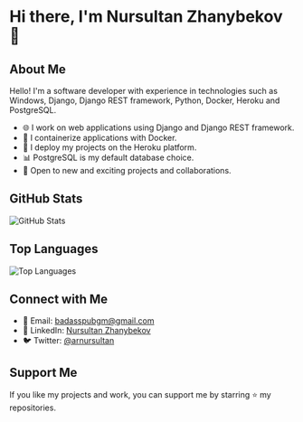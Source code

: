 <!-- Profile Header -->
# Hi there, I'm Nursultan Zhanybekov 👋

## About Me

Hello! I'm a software developer with experience in technologies such as Windows, Django, Django REST framework, Python, Docker, Heroku and PostgreSQL.

- 🌐 I work on web applications using Django and Django REST framework.
- 🐳 I containerize applications with Docker.
- 🚀 I deploy my projects on the Heroku platform.
- 📊 PostgreSQL is my default database choice.
- 🧩 Open to new and exciting projects and collaborations.


## GitHub Stats

![GitHub Stats](https://github-readme-stats.vercel.app/api?username=arnursultan&count_private=true&show_icons=true&theme=buefy)

## Top Languages

![Top Languages](https://github-readme-stats.vercel.app/api/top-langs/?username=arnursultan&layout=compact&theme=buefy)

## Connect with Me

- 📧 Email: [badasspubgm@gmail.com](mailto:badasspubgm@gmail.com)
- 💬 LinkedIn: [Nursultan Zhanybekov](https://www.linkedin.com/in/arnursultan/)
- 🐦 Twitter: [@arnursultan](https://twitter.com/arnursultan)

## Support Me

If you like my projects and work, you can support me by starring ⭐ my repositories.

